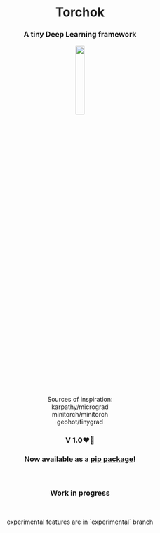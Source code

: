 <p  align="center"><h1  align="center">Torchok</h1></p>
<p  align="center"><h3  align="center">A tiny Deep Learning framework</h3></p>

<p  align="center"><img  src="https://minecraft.wiki/images/Torch.gif?462d6"  width=20%></p>

<p align="center">Sources of inspiration:<br>
karpathy/micrograd<br>
minitorch/minitorch<br>
geohot/tinygrad
</p>
<p align="center">
<p  align="center"><h3  align="center">V 1.0❤️‍🔥</h3></p>
<p  align="center"><h3  align="center">Now available as a <a href="http://pypi.org/project/torchoklib/1.0.1/">pip package</a>!</h3></p><br>

<h3 align="center">Work in progress</h3><br>
<p align="center">experimental features are in `experimental` branch</p>
</p>